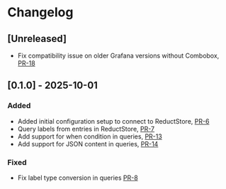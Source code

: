 # Changelog

## [Unreleased]

- Fix compatibility issue on older Grafana versions without Combobox, [PR-18](https://github.com/reductstore/reduct-grafana/pull/18)

## [0.1.0] - 2025-10-01

### Added

- Added initial configuration setup to connect to ReductStore, [PR-6](https://github.com/reductstore/reduct-grafana/pull/6)
- Query labels from entries in ReductStore, [PR-7](https://github.com/reductstore/reduct-grafana/pull/7)
- Add support for when condition in queries, [PR-13](https://github.com/reductstore/reduct-grafana/pull/13)
- Add support for JSON content in queries, [PR-14](https://github.com/reductstore/reduct-grafana/pull/14)

### Fixed

- Fix label type conversion in queries [PR-8](https://github.com/reductstore/reduct-grafana/pull/8)
